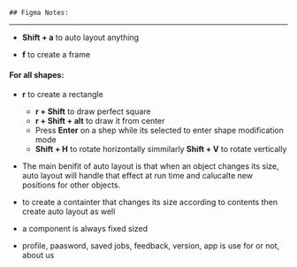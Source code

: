 	## Figma Notes:
---

- **Shift + a** to auto layout anything 

- **f** to create a frame


#### For all shapes:

- **r** to create a rectangle
	- **r + Shift** to draw perfect square
	- **r + Shift + alt** to draw it from center
	- Press **Enter** on a shep while its selected to enter shape modification mode
	- **Shift + H** to rotate horizontally simmilarly **Shift + V** to rotate vertically

- The main benifit of auto layout is that when an object changes its size, auto layout will handle that effect at run time and calucalte new positions for other objects.

- to create a containter that changes its size according to contents then create auto layout as well

- a component is always fixed sized

- profile, paasword, saved jobs, feedback, version, app is use for or not, about us

